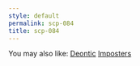 ```yaml
---
style: default
permalink: scp-084
title: scp-084
---
```

You may also like:
[Deontic](http://scp-wiki.net/wayward-deontic)
[Imposters](http://scp-wiki.net/imposters)